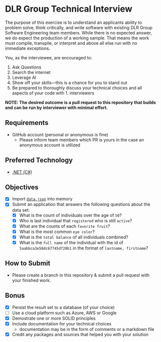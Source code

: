 # DLR Group Technical Interview

The purpose of this exercise is to understand an applicants ability to problem solve,
think critically, and write software with existing DLR Group Software Engineering team members. While there is no expected answer, we do expect the production of a working sample. That means the work must compile, transpile, or interpret and above all else run with no immediate exceptions.

You, as the interviewee, are encouraged to:

1. Ask Questions
1. Search the internet
1. Leverage AI
1. Show off your skills—this is a chance for you to stand out
1. Be prepared to thoroughly discuss your technical choices and all aspects of your code with 1. interviewers

**NOTE: The desired outcome is a pull request to this repository that builds and can be run by interviewer with minimal effort.**

## Requirements

- GitHub account (personal or anonymous is fine)
  - Please inform team members which PR is yours in the case an anonymous account is utilized

## Preferred Technology

- [.NET (C#)](https://www.microsoft.com/net)

## Objectives

- [x] Import [`data.json`](data.json) into memory
- [x] Submit an application that answers the following questions about the data set:
  - [x] What is the count of individuals over the age of `50`?
  - [x] Who is last individual that `registered` who is still `active`?
  - [x] What are the counts of each `favorite fruit`?
  - [x] What is the most common `eye color`?
  - [x] What is the `total balance` of all individuals combined?
  - [x] What is the `full name` of the individual with the id of `5aabbca3e58dc67745d720b1` in the format of `lastname, firstname`?
     
## How to Submit
- Please create a branch in this repository & submit a pull request with your finished work. 

## Bonus

- [x] Persist the result set to a database (of your choice)
- [ ] Use a cloud platform such as Azure, AWS or Google
- [x] Demostrate one or more SOLID principles
- [x] Include documentation for your technical choices
  - documentation may be in the form of comments or a markdown file
- [x] Credit any packages and sources that helped you with your solution
